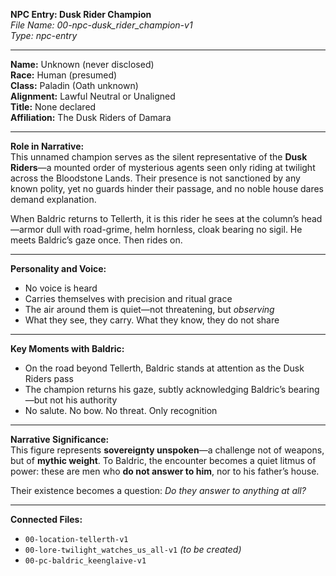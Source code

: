 **NPC Entry: Dusk Rider Champion**  
*File Name: 00-npc-dusk_rider_champion-v1*  
*Type: npc-entry*

---

**Name:** Unknown (never disclosed)  
**Race:** Human (presumed)  
**Class:** Paladin (Oath unknown)  
**Alignment:** Lawful Neutral or Unaligned  
**Title:** None declared  
**Affiliation:** The Dusk Riders of Damara

---

**Role in Narrative:**  
This unnamed champion serves as the silent representative of the **Dusk Riders**—a mounted order of mysterious agents seen only riding at twilight across the Bloodstone Lands. Their presence is not sanctioned by any known polity, yet no guards hinder their passage, and no noble house dares demand explanation.

When Baldric returns to Tellerth, it is this rider he sees at the column’s head—armor dull with road-grime, helm hornless, cloak bearing no sigil. He meets Baldric’s gaze once. Then rides on.

---

**Personality and Voice:**  
- No voice is heard  
- Carries themselves with precision and ritual grace  
- The air around them is quiet—not threatening, but *observing*  
- What they see, they carry. What they know, they do not share

---

**Key Moments with Baldric:**  
- On the road beyond Tellerth, Baldric stands at attention as the Dusk Riders pass  
- The champion returns his gaze, subtly acknowledging Baldric’s bearing—but not his authority  
- No salute. No bow. No threat. Only recognition

---

**Narrative Significance:**  
This figure represents **sovereignty unspoken**—a challenge not of weapons, but of **mythic weight**. To Baldric, the encounter becomes a quiet litmus of power: these are men who **do not answer to him**, nor to his father’s house.

Their existence becomes a question: *Do they answer to anything at all?*

---

**Connected Files:**  
- `00-location-tellerth-v1`  
- `00-lore-twilight_watches_us_all-v1` *(to be created)*  
- `00-pc-baldric_keenglaive-v1`